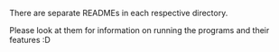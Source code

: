 There are separate READMEs in each respective directory.

Please look at them for information on running the programs and their features :D
